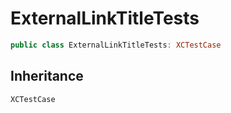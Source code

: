 # ExternalLinkTitleTests

``` swift
public class ExternalLinkTitleTests: XCTestCase 
```

## Inheritance

`XCTestCase`
